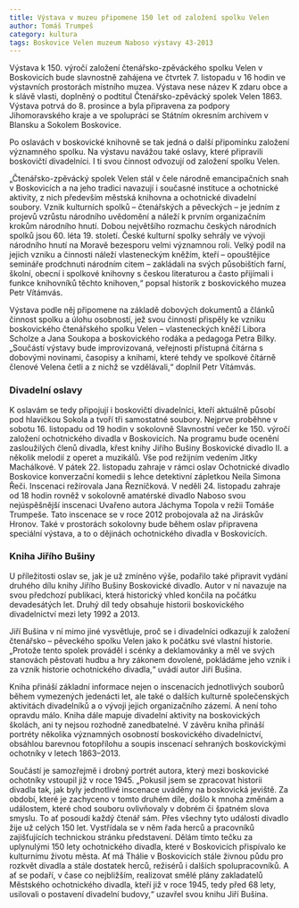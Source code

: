 ```yaml
---
title: Výstava v muzeu připomene 150 let od založení spolku Velen
author: Tomáš Trumpeš
category: kultura
tags: Boskovice Velen muzeum Naboso výstavy 43-2013
---
```


Výstava k 150. výročí založení čtenářsko-zpěváckého spolku Velen v Boskovicích bude slavnostně zahájena ve čtvrtek 7. listopadu v 16 hodin ve výstavních prostorách místního muzea. Výstava nese název K zdaru obce a k slávě vlasti, doplněný o podtitul Čtenářsko-zpěvácký spolek Velen 1863. Výstava potrvá do 8. prosince a byla připravena za podpory Jihomoravského kraje a ve spolupráci se Státním okresním archivem v Blansku a Sokolem Boskovice. 

Po oslavách v boskovické knihovně se tak jedná o další připomínku založení významného spolku. Na výstavu navážou také oslavy, které připravili boskovičtí divadelníci. I ti svou činnost odvozují od založení spolku Velen. 

„Čtenářsko-zpěvácký spolek Velen stál v čele národně emancipačních snah v Boskovicích a na jeho tradici navazují i současné instituce a ochotnické aktivity, z nich především městská knihovna a ochotnické divadelní soubory. Vznik kulturních spolků – čtenářských a pěveckých – je jedním z projevů vzrůstu národního uvědomění a náleží k prvním organizačním krokům národního hnutí. Dobou největšího rozmachu českých národních spolků jsou 60. léta 19. století. České kulturní spolky sehrály ve vývoji národního hnutí na Moravě bezesporu velmi významnou roli. Velký podíl na jejich vzniku a činnosti náleží vlasteneckým kněžím, kteří – opouštějíce semináře prodchnuti národním citem – zakládali na svých působištích farní, školní, obecní i spolkové knihovny s českou literaturou a často přijímali i funkce knihovníků těchto knihoven,“ popsal historik z boskovického muzea Petr Vítámvás. 

Výstava podle něj připomene na základě dobových dokumentů a článků činnost spolku a úlohu osobností, jež svou činností přispěly ke vzniku boskovického čtenářského spolku Velen – vlasteneckých kněží Libora Scholze a Jana Soukopa a boskovického rodáka a pedagoga Petra Bílky. „Součástí výstavy bude improvizovaná, veřejnosti přístupná čítárna s dobovými novinami, časopisy a knihami, které tehdy ve spolkové čítárně členové Velena četli a z nichž se vzdělávali,“ doplnil Petr Vítámvás. 
    
### Divadelní oslavy

K oslavám se tedy připojují i boskovičtí divadelníci, kteří aktuálně působí pod hlavičkou Sokola a tvoří tři samostatné soubory. Nejprve proběhne v sobotu 16. listopadu od 19 hodin v sokolovně Slavnostní večer ke 150. výročí založení ochotnického divadla v Boskovicích. Na programu bude ocenění zasloužilých členů divadla, křest knihy Jiřího Bušiny Boskovické divadlo II. a několik melodií z operet a muzikálů. Vše pod režijním vedením Jitky Machálkové. V pátek 22. listopadu zahraje v rámci oslav Ochotnické divadlo Boskovice konverzační komedii s lehce detektivní zápletkou Neila Simona Řeči. Inscenaci režírovala Jana Řezníčková. V neděli 24. listopadu zahraje od 18 hodin rovněž v sokolovně amatérské divadlo Naboso svou nejúspěšnější inscenaci Uvařeno autora Jáchyma Topola v režii Tomáše Trumpeše. Tato inscenace se v roce 2012 probojovala až na Jiráskův Hronov. Také v prostorách sokolovny bude během oslav připravena speciální výstava, a to o dějinách ochotnického divadla v Boskovicích. 
    
### Kniha Jiřího Bušiny
 
U příležitosti oslav se, jak je už zmíněno výše, podařilo také připravit vydání druhého dílu knihy Jiřího Bušiny Boskovické divadlo. Autor v ní navazuje na svou předchozí publikaci, která historický vhled končila na počátku devadesátých let. Druhý díl tedy obsahuje historii boskovického divadelnictví mezi lety 1992 a 2013.

Jiří Bušina v ní mimo jiné vysvětluje, proč se i divadelníci odkazují k založení čtenářsko – pěveckého spolku Velen jako k počátku své vlastní historie. „Protože tento spolek prováděl i scénky a deklamovánky a měl ve svých stanovách pěstovati hudbu a hry zákonem dovolené, pokládáme jeho vznik i za vznik historie ochotnického divadla,“ uvádí autor Jiří Bušina. 

Kniha přináší základní informace nejen o inscenacích jednotlivých souborů během vymezených jedenácti let, ale také o dalších kulturně společenských aktivitách divadelníků a o vývoji jejich organizačního zázemí. A není toho opravdu málo. Kniha dále mapuje divadelní aktivity na boskovických školách, ani ty nejsou rozhodně zanedbatelné. V závěru kniha přináší portréty několika významných osobností boskovického divadelnictví, obsáhlou barevnou fotopřílohu a soupis inscenací sehraných boskovickými ochotníky v letech 1863–2013. 

Součástí je samozřejmě i drobný portrét autora, který mezi boskovické ochotníky vstoupil již v roce 1945. „Pokusil jsem se zpracovat historii divadla tak, jak byly jednotlivé inscenace uváděny na boskovická jeviště. Za období, které je zachyceno v tomto druhém díle, došlo k mnoha změnám a událostem, které chod souboru ovlivňovaly v dobrém či špatném slova smyslu. To ať posoudí každý čtenář sám. Přes všechny tyto události divadlo žije už celých 150 let. Vystřídala se v něm řada herců a pracovníků zajišťujících technickou stránku představení. Dělám tímto tečku za uplynulými 150 lety ochotnického divadla, které v Boskovicích přispívalo ke kulturnímu životu města. Ať má Thálie v Boskovicích stále živnou půdu pro rozkvět divadla a stále dostatek herců, režisérů i dalších spolupracovníků. A ať se podaří, v čase co nejbližším, realizovat smělé plány zakladatelů Městského ochotnického divadla, kteří již v roce 1945, tedy před 68 lety, usilovali o postavení divadelní budovy,“ uzavřel svou knihu Jiří Bušina.